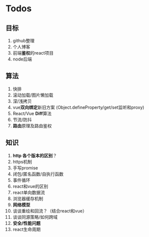 # Todos

## 目标

1. github整理
3. 个人博客
4. 前端**鉴权**的react项目
5. node后端

## 算法

1. 快排
2. 滚动加载/图片懒加载
3. 深/浅拷贝
4. vue**双向绑定**新旧方案 (Object.defineProperty/get/set监听和proxy)
5. React/Vue **Diff**算法
6. 节流/防抖
7. **路由**原理及路由鉴权

## 知识

1. **http 各个版本的区别**？
2. https机制
3. 手写promise
4. 闭包/匿名函数/自执行函数
5. 事件循环
6. react和vue的区别
7. react单向数据流
8. 浏览器缓存机制
9. **网络模型**
10. 谈谈重绘和回流？（结合react和vue）
11. 谈谈同源策略/如何跨域
12. **安全/性能问题**
13. react生命周期

